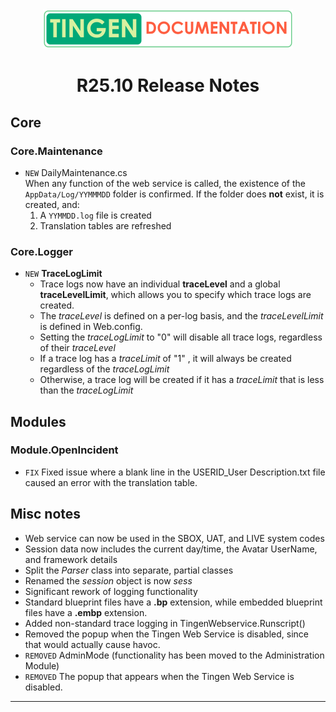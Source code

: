 <!-- u251001 -->

<div align="center">

  <picture>
    <source media="(prefers-color-scheme: dark)" srcset="https://github.com/spectrum-health-systems/tingen-projects/blob/main/logos/tngndocs-dark-400x63.png">
    <source media="(prefers-color-scheme: light)" srcset="https://github.com/spectrum-health-systems/tingen-projects/blob/main/logos/tngndocs-light-400x63.png">
    <img alt="Fallback image description" src="https://github.com/spectrum-health-systems/tingen-projects/blob/main/logos/tngndocs-light-400x63.png">
  </picture>
  <h1>
    R25.10 Release Notes
  </h1>

</div>

## Core

### Core.Maintenance

* `NEW` DailyMaintenance.cs  
When any function of the web service is called, the existence of the `AppData/Log/YYMMMDD` folder is confirmed. If the folder does **not** exist, it is created, and:
  1. A `YYMMDD.log` file is created
  2. Translation tables are refreshed

### Core.Logger

* `NEW` **TraceLogLimit**
  * Trace logs now have an individual <b>traceLevel</b> and a global <b>traceLevelLimit</b>, which allows you to specify which trace logs are created.
  * The <i>traceLevel</i> is defined on a per-log basis, and the <i>traceLevelLimit</i> is defined in Web.config.
  * Setting the *traceLogLimit* to "0" will disable all trace logs, regardless of their *traceLevel*
  * If a trace log has a  *traceLimit* of "1" , it will always be created regardless of the *traceLogLimit*
  * Otherwise, a trace log will be created if it has a *traceLimit* that is less than the *traceLogLimit*

## Modules

### Module.OpenIncident

* `FIX` Fixed issue where a blank line in the USERID_User Description.txt file caused an error with the translation table.

## Misc notes

* Web service can now be used in the SBOX, UAT, and LIVE system codes
* Session data now includes the current day/time, the Avatar UserName, and framework details  
* Split the *Parser* class into separate, partial classes  
* Renamed the *session* object is now *sess*  
* Significant rework of logging functionality  
* Standard blueprint files have a **.bp** extension, while embedded blueprint files have a **.embp** extension.  
* Added non-standard trace logging in TingenWebservice.Runscript()  
* Removed the popup when the Tingen Web Service is disabled, since that would actually cause havoc.
* `REMOVED` AdminMode (functionality has been moved to the Administration Module)
* `REMOVED` The popup that appears when the Tingen Web Service is disabled.

***
